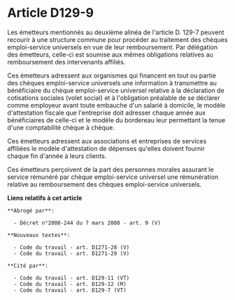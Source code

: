 # Article D129-9

Les émetteurs mentionnés au deuxième alinéa de l'article D. 129-7 peuvent recourir à une structure commune pour procéder au
traitement des chèques emploi-service universels en vue de leur remboursement. Par délégation des émetteurs, celle-ci est
soumise aux mêmes obligations relatives au remboursement des intervenants affiliés.

Ces émetteurs adressent aux organismes qui financent en tout ou partie des chèques emploi-service universels une information
à transmettre au bénéficiaire du chèque emploi-service universel relative à la déclaration de cotisations sociales (volet
social) et à l'obligation préalable de se déclarer comme employeur avant toute embauche d'un salarié à domicile, le modèle
d'attestation fiscale que l'entreprise doit adresser chaque année aux bénéficiaires de celle-ci et le modèle du bordereau
leur permettant la tenue d'une comptabilité chèque à chèque.

Ces émetteurs adressent aux associations et entreprises de services affiliées le modèle d'attestation de dépenses qu'elles
doivent fournir chaque fin d'année à leurs clients.

Ces émetteurs perçoivent de la part des personnes morales assurant le service rémunéré par chèque emploi-service universel
une rémunération relative au remboursement des chèques emploi-service universels.

**Liens relatifs à cet article**

	**Abrogé par**:

	  - Décret n°2008-244 du 7 mars 2008 - art. 9 (V)

	**Nouveaux textes**:

	  - Code du travail - art. D1271-28 (V)
	  - Code du travail - art. D1271-29 (V)

	**Cité par**:

	  - Code du travail - art. D129-11 (VT)
	  - Code du travail - art. D129-12 (M)
	  - Code du travail - art. D129-7 (VT)
